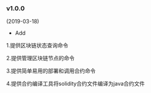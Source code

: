 ### v1.0.0

(2019-03-18)

* Add 

1.提供区块链状态查询命令

2.提供管理区块链节点的命令

3.提供简单易用的部署和调用合约命令

4.提供合约编译工具将solidity合约文件编译为java合约文件
